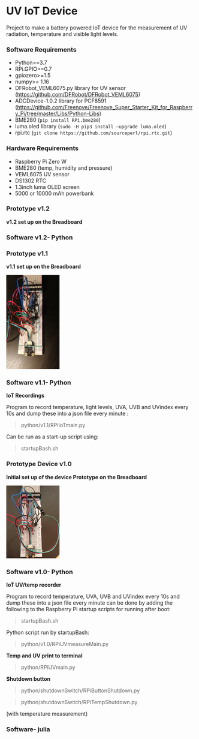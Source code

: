 # UV IoT Device

Project to make a battery powered IoT device for the measurement of UV radiation, temperature and visible light levels.


### Software Requirements

- Python>=3.7
- RPi.GPIO>=0.7
- gpiozero>=1.5
- numpy>= 1.16
- DFRobot_VEML6075.py library for UV sensor (https://github.com/DFRobot/DFRobot_VEML6075)
- ADCDevice-1.0.2 library for PCF8591 (https://github.com/Freenove/Freenove_Super_Starter_Kit_for_Raspberry_Pi/tree/master/Libs/Python-Libs)
- BME280 (`pip install RPi.bme280`)
- luma.oled library (`sudo -H pip3 install –upgrade luma.oled`)
- rpi.rtc (`git clone https://github.com/sourceperl/rpi.rtc.git`)


### Hardware Requirements

- Raspberry Pi Zero W
- BME280 (temp, humidity and pressure)
- VEML6075 UV sensor
- DS1302 RTC
- 1.3inch luma OLED screen
- 5000 or 10000 mAh powerbank

### Prototype v1.2

**v1.2 set up on the Breadboard**


### Software v1.2- Python


### Prototype v1.1

**v1.1 set up on the Breadboard**

![Breadboard of the v1.1 set-up](images/IMGBreadboardv1_1.jpg)

### Software v1.1- Python

**IoT Recordings**

Program to record temperature, light levels, UVA, UVB and UVindex every 10s and dump these into a json file every minute :

> python/v1.1/RPiIoTmain.py

Can be run as a start-up script using:

> startupBash.sh

### Prototype Device v1.0

**Initial set up of the device Prototype on the Breadboard**

![Breadboard of the v1 set-up](images/IMGBreadboardv1.jpg)

### Software v1.0- Python

**IoT UV/temp recorder**

Program to record temperature, UVA, UVB and UVindex every 10s and dump these into a json file every minute can be done by adding the following to the Raspberry Pi startup scripts for running after boot:

> startupBash.sh

Python script run by startupBash:

> python/v1.0/RPiUVmeasureMain.py

**Temp and UV print to terminal**

> python/RPiUVmain.py

**Shutdown button**

> python/shutdownSwitch/RPiButtonShutdown.py

> python/shutdownSwitch/RPiTempShutdown.py

(with temperature measurement)

### Software- julia
